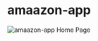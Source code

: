 # amaazon-app
![amaazon-app Home Page](https://github.com/somadc/amaazon-app/blob/master/Screenshot(56).png?raw=true)
